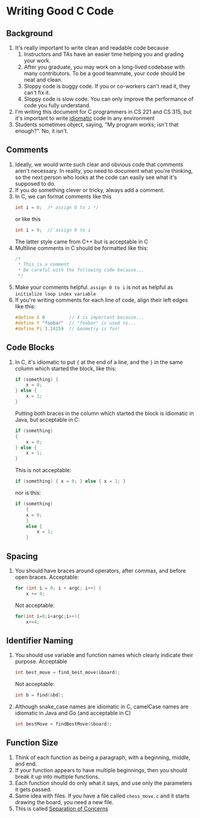 # Writing Good C Code

## Background

1. It's really important to write clean and readable code because
    1. Instructors and TAs have an easier time helping you and grading your work.
    1. After you graduate, you may work on a long-lived codebase with many contributors. To be a good teammate, your code should be neat and clean.
    1. Sloppy code is buggy code. If you or co-workers can't read it, they can't fix it.
    1. Sloppy code is slow code. You can only improve the performance of code you fully understand.
1. I'm writing this document for C programmers in CS 221 and CS 315, but it's important to write [idiomatic](https://medium.com/swlh/idiomatic-code-a73f17f0f287) code in any environment
1. Students sometimes object, saying, "My program works; isn't that enough?". No, it isn't.

## Comments

1. Ideally, we would write such clear and obvious code that comments aren't necessary. In reality, you need to document what you're thinking, so the next person who looks at the code can easily see what it's supposed to do.
1. If you do something clever or tricky, always add a comment.
1. In C, we can format comments like this
    ```c
    int i = 0;  /* assign 0 to i */
    ```
    or like this
    ```c
    int i = 0;  // assign 0 to i
    ```
    The latter style came from C++ but is acceptable in C
1. Multiline comments in C should be formatted like this:
    ```c
    /*
     * This is a comment
     * Be careful with the following code because...
     */
1. Make your comments helpful. `assign 0 to i` is not as helpful as `initialize loop index variable`
1. If you're writing comments for each line of code, align their left edges like this:
    ```c
    #define X 0         // X is important because...
    #define Y "foobar"  // "foobar" is used to...
    #define Pi 3.14159  // Geometry is fun!
    ```

## Code Blocks

1. In C, it's idiomatic to put `{` at the end of a line, and the `}` in the same column which started the block, like this:
    ```c
    if (something) {
        x = 0;
    } else {
        x = 1;
    }
    ```
    Putting both braces in the column which started the block is idiomatic in Java, but acceptable in C:
    ```c
    if (something) 
    {
        x = 0;
    } else {
        x = 1;
    }
    ```
    This is not acceptable:
    ```c
    if (something) { x = 0; } else { x = 1; }
    ```
    nor is this:
    ```c
    if (something)
        {
        x = 0;
        }
        else {
            x = 1;
        }
    ```

## Spacing

1. You should have braces around operators, after commas, and before open braces. Acceptable:
    ```c
    for (int i = 0; i < argc; i++) {
        x += 4;
    ```
    Not acceptable:
    ```c
    for(int i=0;i<argc;i++){
        x+=4;
    ```

## Identifier Naming

1. You should use variable and function names which clearly indicate their purpose. Acceptable
    ```c
    int best_move = find_best_move(&board);
    ```
    Not acceptable:
    ```c
    int b = find(&bd);
    ```
1. Although snake_case names are idiomatic in C, camelCase names are idiomatic in Java and Go (and acceptable in C)
    ```c
    int bestMove = findBestMove(&board);
    ```

## Function Size

1. Think of each function as being a paragraph, with a beginning, middle, and end.
1. If your function appears to have multiple beginnings, then you should break it up into multiple functions.
1. Each function should do only what it says, and use only the parameters it gets passed.
1. Same idea with files. If you have a file called `chess_move.c` and it starts drawing the board, you need a new file. 
1. This is called [Separation of Concerns](https://en.wikipedia.org/wiki/Separation_of_concerns)